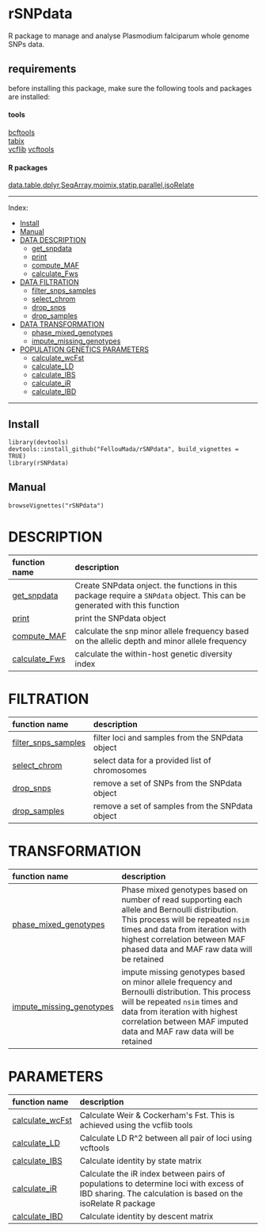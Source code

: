 # rSNPdata     
R package to manage and analyse Plasmodium falciparum whole genome SNPs data.     

## requirements      
before installing this package, make sure the following tools and packages are installed:      
#### tools     
[bcftools](http://www.htslib.org/download/)    
[tabix](http://www.htslib.org/doc/tabix.html)  
[vcflib](https://github.com/vcflib/vcflib)
[vcftools](http://vcftools.sourceforge.net/)

#### R packages     
[data.table](https://cran.r-project.org/web/packages/data.table/index.html),[dplyr](https://cran.r-project.org/web/packages/dplyr/index.html),[SeqArray](https://www.bioconductor.org/packages/release/bioc/html/SeqArray.html),[moimix](https://github.com/bahlolab/moimix),[statip](https://cran.r-project.org/web/packages/statip/index.html),[parallel](https://stat.ethz.ch/R-manual/R-devel/library/parallel/doc/parallel.pdf),[isoRelate](https://github.com/bahlolab/isoRelate)

---
Index:

- [Install](#Install) 
- [Manual](#Manual)
- [DATA DESCRIPTION](#DESCRIPTION)    
  * [get_snpdata](#DESCRIPTION)
  * [print](#DESCRIPTION)
  * [compute_MAF](#DESCRIPTION)
  * [calculate_Fws](#DESCRIPTION)
- [DATA FILTRATION](#FILTRATION)
  * [filter_snps_samples](#FILTRATION)
  * [select_chrom](#FILTRATION)
  * [drop_snps](#FILTRATION)
  * [drop_samples](#FILTRATION)
- [DATA TRANSFORMATION](#TRANSFORMATION)
  * [phase_mixed_genotypes](#TRANSFORMATION)
  * [impute_missing_genotypes](#TRANSFORMATION)
- [POPULATION GENETICS PARAMETERS](#PARAMETERS)
  * [calculate_wcFst](#PARAMETERS)
  * [calculate_LD](#PARAMETERS)
  * [calculate_IBS](#PARAMETERS)
  * [calculate_iR](#PARAMETERS)
  * [calculate_IBD](#PARAMETERS)
---

## Install   
``` {r eval=FALSE}
library(devtools)
devtools::install_github("FellouMada/rSNPdata", build_vignettes = TRUE)
library(rSNPdata)
```

## Manual  
```{r}
browseVignettes("rSNPdata")
```

# DESCRIPTION    

| function name | description |    
| :-------------- | :---------- |     
| [get_snpdata](./doc/get_snpdata.md) | Create SNPdata onject. the functions in this package require a `SNPdata` object. This can be generated with this function | 
| [print](./doc/print.md) | print the SNPdata object | 
| [compute_MAF](./doc/maf.md) | calculate the snp minor allele frequency based on the allelic depth and minor allele frequency | 
| [calculate_Fws](./doc/fws.md) | calculate the within-host genetic diversity index  | 

# FILTRATION

| function name | description |    
| :-------------- | :---------- |     
| [filter_snps_samples](./doc/filter.md) | filter loci and samples from the SNPdata object | 
| [select_chrom](./doc/select_chrom.md) | select data for a provided list of chromosomes | 
| [drop_snps](./doc/remove_snp.md) | remove a set of SNPs from the SNPdata object | 
| [drop_samples](./doc/remove_sample.md) | remove a set of samples from the SNPdata object  | 


# TRANSFORMATION

| function name | description |    
| :-------------- | :---------- |     
| [phase_mixed_genotypes](./doc/phase.md) | Phase mixed genotypes based on number of read supporting each allele and Bernoulli distribution. This process will be repeated `nsim` times and data from iteration with highest correlation between MAF phased data and MAF raw data will be retained | 
| [impute_missing_genotypes](./doc/impute.md) | impute missing genotypes based on minor allele frequency and Bernoulli distribution. This process will be repeated `nsim` times and data from iteration with highest correlation between MAF imputed data and MAF raw data will be retained| 


# PARAMETERS

| function name | description |    
| :-------------- | :---------- |     
| [calculate_wcFst](./doc/Fst.md) | Calculate Weir & Cockerham's Fst. This is achieved using the vcflib tools | 
| [calculate_LD](./doc/ld.md) | Calculate LD R^2 between all pair of loci using vcftools| 
| [calculate_IBS](./doc/ibs.md) | Calculate identity by state matrix | 
| [calculate_iR](./doc/iR.md) | Calculate the iR index between pairs of populations to determine loci with excess of IBD sharing. The calculation is based on the isoRelate R package | 
| [calculate_IBD](./doc/ibs.md) | Calculate identity by descent matrix | 


